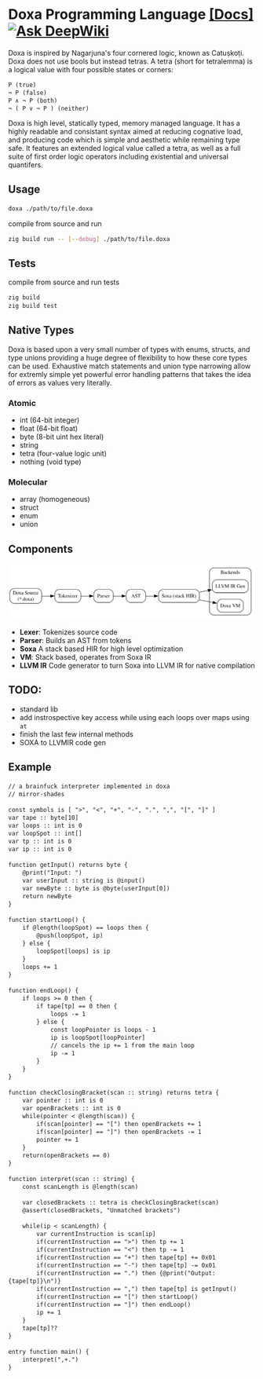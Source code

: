 # Doxa Programming Language [[Docs]](https://mirror-shades.github.io/doxa/)[![Ask DeepWiki](https://deepwiki.com/badge.svg)](https://deepwiki.com/mirror-shades/doxa)

Doxa is inspired by Nagarjuna's four cornered logic, known as Catuṣkoṭi. Doxa does not use bools but instead tetras. A tetra (short for tetralemma) is a logical value with four possible states or corners:

```
P (true)
¬ P (false)
P ∧ ¬ P (both)
¬ ( P ∨ ¬ P ) (neither)
```

Doxa is high level, statically typed, memory managed language. It has a highly readable and consistant syntax aimed at reducing cognative load, and producing code which is simple and aesthetic while remaining type safe. It features an extended logical value called a tetra, as well as a full suite of first order logic operators including existential and universal quantifers. 


## Usage

```bash
doxa ./path/to/file.doxa
```

compile from source and run

```bash
zig build run -- [--debug] ./path/to/file.doxa
```

## Tests

compile from source and run tests

```bash
zig build
zig build test
```

## Native Types

Doxa is based upon a very small number of types with enums, structs, and type unions providing a huge degree of flexibility to how these core types can be used. Exhaustive match statements and union type narrowing allow for extremly simple yet powerful error handling patterns that takes the idea of errors as values very literally.

### Atomic

- int (64-bit integer)
- float (64-bit float)
- byte (8-bit uint hex literal)
- string
- tetra (four-value logic unit)
- nothing (void type)

### Molecular

- array (homogeneous)
- struct
- enum
- union

## Components

![Pipeline](./pipeline.svg)

- **Lexer**: Tokenizes source code
- **Parser**: Builds an AST from tokens
- **Soxa** A stack based HIR for high level optimization
- **VM**: Stack based, operates from Soxa IR
- **LLVM IR** Code generator to turn Soxa into LLVM IR for native compilation

## TODO:

- standard lib
- add instrospective key access while using each loops over maps using `at`
- finish the last few internal methods 
- SOXA to LLVMIR code gen

## Example

```solidity
// a brainfuck interpreter implemented in doxa
// mirror-shades

const symbols is [ ">", "<", "+", "-", ".", ",", "[", "]" ]
var tape :: byte[10]
var loops :: int is 0
var loopSpot :: int[]
var tp :: int is 0
var ip :: int is 0

function getInput() returns byte {
    @print("Input: ")
    var userInput :: string is @input()
    var newByte :: byte is @byte(userInput[0])
    return newByte
}

function startLoop() {
    if @length(loopSpot) == loops then {
        @push(loopSpot, ip)
    } else {
        loopSpot[loops] is ip
    }
    loops += 1
}

function endLoop() {
    if loops >= 0 then {
        if tape[tp] == 0 then {
            loops -= 1
        } else {
            const loopPointer is loops - 1
            ip is loopSpot[loopPointer]
            // cancels the ip += 1 from the main loop
            ip -= 1
        }
    }
}

function checkClosingBracket(scan :: string) returns tetra {
    var pointer :: int is 0
    var openBrackets :: int is 0
    while(pointer < @length(scan)) {
        if(scan[pointer] == "[") then openBrackets += 1
        if(scan[pointer] == "]") then openBrackets -= 1
        pointer += 1
    }
    return(openBrackets == 0)
}

function interpret(scan :: string) {
    const scanLength is @length(scan)

    var closedBrackets :: tetra is checkClosingBracket(scan)
    @assert(closedBrackets, "Unmatched brackets")

    while(ip < scanLength) {
        var currentInstruction is scan[ip]
        if(currentInstruction == ">") then tp += 1
        if(currentInstruction == "<") then tp -= 1
        if(currentInstruction == "+") then tape[tp] += 0x01
        if(currentInstruction == "-") then tape[tp] -= 0x01
        if(currentInstruction == ".") then {@print("Output: {tape[tp]}\n")}
        if(currentInstruction == ",") then tape[tp] is getInput()
        if(currentInstruction == "[") then startLoop()
        if(currentInstruction == "]") then endLoop()
        ip += 1
    }
    tape[tp]??
}

entry function main() {
    interpret(",+.")
}
```
